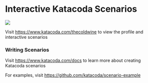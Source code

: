 # Interactive Katacoda Scenarios

[![](http://shields.katacoda.com/katacoda/thecoldwine/count.svg)](https://www.katacoda.com/thecoldwine "Get your profile on Katacoda.com")

Visit https://www.katacoda.com/thecoldwine to view the profile and interactive scenarios

### Writing Scenarios
Visit https://www.katacoda.com/docs to learn more about creating Katacoda scenarios

For examples, visit https://github.com/katacoda/scenario-example
